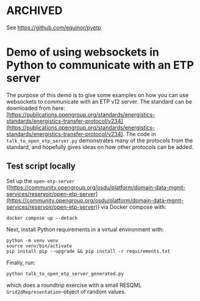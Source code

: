 # ARCHIVED
See https://github.com/equinor/pyetp


# Demo of using websockets in Python to communicate with an ETP server
The purpose of this demo is to give some examples on how you can use websockets to communicate with an ETP v12 server. The standard can be downloaded from here: [https://publications.opengroup.org/standards/energistics-standards/energistics-transfer-protocol/v234](https://publications.opengroup.org/standards/energistics-standards/energistics-transfer-protocol/v234). The code in `talk_to_open_etp_server.py` demonstrates many of the protocols from the standard, and hopefully gives ideas on how other protocols can be added.

## Test script locally
Set up the `open-etp-server` ([https://community.opengroup.org/osdu/platform/domain-data-mgmt-services/reservoir/open-etp-server](https://community.opengroup.org/osdu/platform/domain-data-mgmt-services/reservoir/open-etp-server)) via Docker compose with:
```
docker compose up --detach
```
Next, install Python requirements in a virtual environment with:
```
python -m venv venv
source venv/bin/activate
pip install pip --upgrade && pip install -r requirements.txt
```
Finally, run:
```
python talk_to_open_etp_server_generated.py
```
which does a roundtrip exercise with a small RESQML `Grid2dRepresentation`-object of random values.
